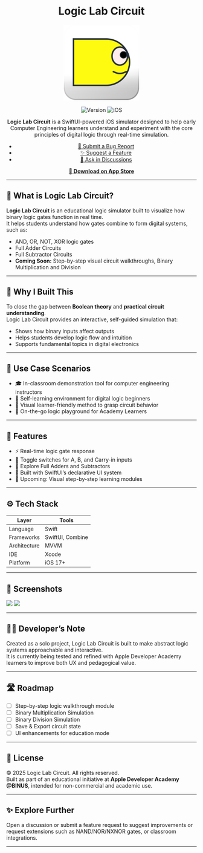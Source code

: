 <div align="center">
  <h1>Logic Lab Circuit</h1>
  <img src="https://github.com/Lunardy2509/Logic-Lab-Circuit/blob/main/LogicLabCircuit/Resources/Assets.xcassets/App%20Icon%20Light.imageset/App%20Icon%20Light.png" width="200" height="200" alt="LogicLab Logo">

  ![Version](https://img.shields.io/badge/version-1.0-blue?style=for-the-badge)
  ![iOS](https://img.shields.io/badge/iOS-17%2B-lightgrey?style=for-the-badge)

  <p><strong>Logic Lab Circuit</strong> is a SwiftUI-powered iOS simulator designed to help early Computer Engineering learners understand and experiment with the core principles of digital logic through real-time simulation.</p>

<ul>
  <li><a href="https://github.com/Lunardy2509/Logic-Lab-Circuit/issues/new?template=bug_report.yml">🐛 Submit a Bug Report</a></li>
  <li><a href="https://github.com/Lunardy2509/Logic-Lab-Circuit/issues/new?template=feature_request.yml">✨ Suggest a Feature</a></li>
  <li><a href="https://github.com/Lunardy2509/Logic-Lab-Circuit/discussions">💬 Ask in Discussions</a></li>
</ul>
  <p>
    <a href="https://apps.apple.com/id/app/logic-lab-circuit/id6479783533"><strong>📲 Download on App Store</strong></a>
  </p>
</div>

---

## 📍 What is Logic Lab Circuit?

**Logic Lab Circuit** is an educational logic simulator built to visualize how binary logic gates function in real time.  
It helps students understand how gates combine to form digital systems, such as:

- AND, OR, NOT, XOR logic gates  
- Full Adder Circuits  
- Full Subtractor Circuits  
- **Coming Soon:** Step-by-step visual circuit walkthroughs, Binary Multiplication and Division

---

## 🎯 Why I Built This

To close the gap between **Boolean theory** and **practical circuit understanding**.  
Logic Lab Circuit provides an interactive, self-guided simulation that:

- Shows how binary inputs affect outputs  
- Helps students develop logic flow and intuition  
- Supports fundamental topics in digital electronics

---

## 🧪 Use Case Scenarios

- 🎓 In-classroom demonstration tool for computer engineering instructors  
- 🧩 Self-learning environment for digital logic beginners  
- 🧠 Visual learner-friendly method to grasp circuit behavior  
- 📲 On-the-go logic playground for Academy Learners

---

## 🚀 Features

- ⚡ Real-time logic gate response  
- 🔁 Toggle switches for A, B, and Carry-in inputs  
- 🧮 Explore Full Adders and Subtractors  
- 🎯 Built with SwiftUI’s declarative UI system  
- 📖 Upcoming: Visual step-by-step learning modules

---

## ⚙️ Tech Stack

| Layer        | Tools                                  |
| ------------ | -------------------------------------- |
| Language     | Swift                                  |
| Frameworks   | SwiftUI, Combine                       |
| Architecture | MVVM                                   |
| IDE          | Xcode                                  |
| Platform     | iOS 17+                                |

---

## 📱 Screenshots

<p float="left">
  <img src="https://github.com/Lunardy2509/Logic-Lab-Circuit/blob/main/Screenshots/full_adder.png" width="300" />
  <img src="https://github.com/Lunardy2509/Logic-Lab-Circuit/blob/main/Screenshots/full_subtractor.png" width="300" />
</p>

---

## 🧑‍💻 Developer’s Note

Created as a solo project, Logic Lab Circuit is built to make abstract logic systems approachable and interactive.  
It is currently being tested and refined with Apple Developer Academy learners to improve both UX and pedagogical value.

---

## 🛣️ Roadmap

- [ ] Step-by-step logic walkthrough module  
- [ ] Binary Multiplication Simulation  
- [ ] Binary Division Simulation  
- [ ] Save & Export circuit state  
- [ ] UI enhancements for education mode  

---

## 📄 License

© 2025 Logic Lab Circuit. All rights reserved.  
Built as part of an educational initiative at **Apple Developer Academy @BINUS**, intended for non-commercial and academic use.

---

## ✨ Explore Further

Open a discussion or submit a feature request to suggest improvements or request extensions such as NAND/NOR/NXNOR gates, or classroom integrations.

---

